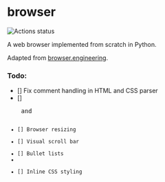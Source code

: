 # browser

![Actions status](https://github.com/KevinL10/browser/actions/workflows/CI.yml/badge.svg)

A web browser implemented from scratch in Python.

Adapted from [browser.engineering](https://browser.engineering/).

### Todo:

- [] Fix comment handling in HTML and CSS parser
- [] <pre> and <code>
- [] Browser resizing
- [] Visual scroll bar
- [] Bullet lists <li>
- [] Inline CSS styling <style>
- [] Additional CSS selectors
- [] Move block/inline display to the default CSS file
- [] Class selectors for CSS
- [] Add width and height to block objects
- [] Implement font-family for CSS
